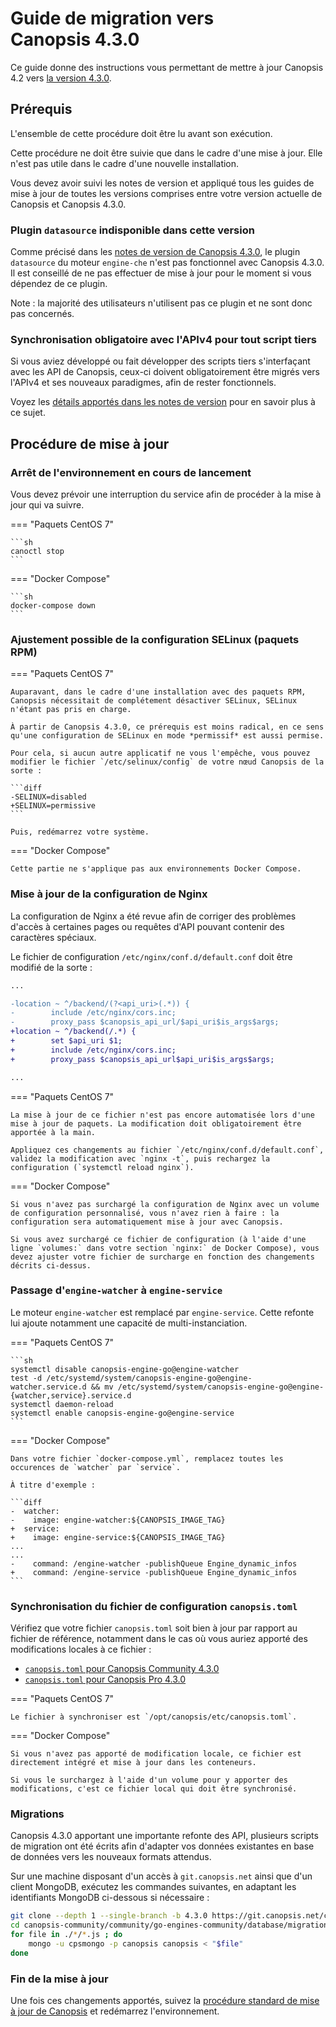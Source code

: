 # Guide de migration vers Canopsis 4.3.0

Ce guide donne des instructions vous permettant de mettre à jour Canopsis 4.2 vers [la version 4.3.0](../4.3.0.md).

## Prérequis

L'ensemble de cette procédure doit être lu avant son exécution.

Cette procédure ne doit être suivie que dans le cadre d'une mise à jour. Elle n'est pas utile dans le cadre d'une nouvelle installation.

Vous devez avoir suivi les notes de version et appliqué tous les guides de mise à jour de toutes les versions comprises entre votre version actuelle de Canopsis et Canopsis 4.3.0.

### Plugin `datasource` indisponible dans cette version

Comme précisé dans les [notes de version de Canopsis 4.3.0](../4.3.0.md), le plugin `datasource` du moteur `engine-che` n'est pas fonctionnel avec Canopsis 4.3.0. Il est conseillé de ne pas effectuer de mise à jour pour le moment si vous dépendez de ce plugin.

Note : la majorité des utilisateurs n'utilisent pas ce plugin et ne sont donc pas concernés.

### Synchronisation obligatoire avec l'APIv4 pour tout script tiers

Si vous aviez développé ou fait développer des scripts tiers s'interfaçant avec les API de Canopsis, ceux-ci doivent obligatoirement être migrés vers l'APIv4 et ses nouveaux paradigmes, afin de rester fonctionnels.

Voyez les [détails apportés dans les notes de version](../4.3.0.md#migration-apiv2-vers-apiv4) pour en savoir plus à ce sujet.

## Procédure de mise à jour

### Arrêt de l'environnement en cours de lancement

Vous devez prévoir une interruption du service afin de procéder à la mise à jour qui va suivre.

=== "Paquets CentOS 7"

    ```sh
    canoctl stop
    ```

=== "Docker Compose"

    ```sh
    docker-compose down
    ```

### Ajustement possible de la configuration SELinux (paquets RPM)

=== "Paquets CentOS 7"

    Auparavant, dans le cadre d'une installation avec des paquets RPM, Canopsis nécessitait de complétement désactiver SELinux, SELinux n'étant pas pris en charge.

    À partir de Canopsis 4.3.0, ce prérequis est moins radical, en ce sens qu'une configuration de SELinux en mode *permissif* est aussi permise.

    Pour cela, si aucun autre applicatif ne vous l'empêche, vous pouvez modifier le fichier `/etc/selinux/config` de votre nœud Canopsis de la sorte :

    ```diff
    -SELINUX=disabled
    +SELINUX=permissive
    ```

    Puis, redémarrez votre système.

=== "Docker Compose"

    Cette partie ne s'applique pas aux environnements Docker Compose.

### Mise à jour de la configuration de Nginx

La configuration de Nginx a été revue afin de corriger des problèmes d'accès à certaines pages ou requêtes d'API pouvant contenir des caractères spéciaux.

Le fichier de configuration `/etc/nginx/conf.d/default.conf` doit être modifié de la sorte :

```diff
...

-location ~ ^/backend/(?<api_uri>(.*)) {
-        include /etc/nginx/cors.inc;
-        proxy_pass $canopsis_api_url/$api_uri$is_args$args;
+location ~ ^/backend(/.*) {
+        set $api_uri $1;
+        include /etc/nginx/cors.inc;
+        proxy_pass $canopsis_api_url$api_uri$is_args$args;

...
```

=== "Paquets CentOS 7"

    La mise à jour de ce fichier n'est pas encore automatisée lors d'une mise à jour de paquets. La modification doit obligatoirement être apportée à la main.

    Appliquez ces changements au fichier `/etc/nginx/conf.d/default.conf`, validez la modification avec `nginx -t`, puis rechargez la configuration (`systemctl reload nginx`).

=== "Docker Compose"

    Si vous n'avez pas surchargé la configuration de Nginx avec un volume de configuration personnalisé, vous n'avez rien à faire : la configuration sera automatiquement mise à jour avec Canopsis.

    Si vous avez surchargé ce fichier de configuration (à l'aide d'une ligne `volumes:` dans votre section `nginx:` de Docker Compose), vous devez ajuster votre fichier de surcharge en fonction des changements décrits ci-dessus.

### Passage d'`engine-watcher` à `engine-service`

Le moteur `engine-watcher` est remplacé par `engine-service`. Cette refonte lui ajoute notamment une capacité de multi-instanciation.

=== "Paquets CentOS 7"

    ```sh
    systemctl disable canopsis-engine-go@engine-watcher
    test -d /etc/systemd/system/canopsis-engine-go@engine-watcher.service.d && mv /etc/systemd/system/canopsis-engine-go@engine-{watcher,service}.service.d
    systemctl daemon-reload
    systemctl enable canopsis-engine-go@engine-service
    ```

=== "Docker Compose"

    Dans votre fichier `docker-compose.yml`, remplacez toutes les occurences de `watcher` par `service`.

    À titre d'exemple :

    ```diff
    -  watcher:
    -    image: engine-watcher:${CANOPSIS_IMAGE_TAG}
    +  service:
    +    image: engine-service:${CANOPSIS_IMAGE_TAG}
    ...
    ...
    -    command: /engine-watcher -publishQueue Engine_dynamic_infos
    +    command: /engine-service -publishQueue Engine_dynamic_infos
    ```

### Synchronisation du fichier de configuration `canopsis.toml`

Vérifiez que votre fichier `canopsis.toml` soit bien à jour par rapport au fichier de référence, notamment dans le cas où vous auriez apporté des modifications locales à ce fichier :

* [`canopsis.toml` pour Canopsis Community 4.3.0](https://git.canopsis.net/canopsis/canopsis-community/-/blob/4.3.0/community/go-engines-community/cmd/canopsis-reconfigure/canopsis-core.toml.example)
* [`canopsis.toml` pour Canopsis Pro 4.3.0](https://git.canopsis.net/canopsis/canopsis-community/-/blob/4.3.0/community/go-engines-community/cmd/canopsis-reconfigure/canopsis-cat.toml.example)

=== "Paquets CentOS 7"

    Le fichier à synchroniser est `/opt/canopsis/etc/canopsis.toml`.

=== "Docker Compose"

    Si vous n'avez pas apporté de modification locale, ce fichier est directement intégré et mise à jour dans les conteneurs.

    Si vous le surchargez à l'aide d'un volume pour y apporter des modifications, c'est ce fichier local qui doit être synchronisé.

### Migrations

Canopsis 4.3.0 apportant une importante refonte des API, plusieurs scripts de migration ont été écrits afin d'adapter vos données existantes en base de données vers les nouveaux formats attendus.

Sur une machine disposant d'un accès à `git.canopsis.net` ainsi que d'un client MongoDB, exécutez les commandes suivantes, en adaptant les identifiants MongoDB ci-dessous si nécessaire :

```sh
git clone --depth 1 --single-branch -b 4.3.0 https://git.canopsis.net/canopsis/canopsis-community.git
cd canopsis-community/community/go-engines-community/database/migrations
for file in ./*/*.js ; do
    mongo -u cpsmongo -p canopsis canopsis < "$file"
done
```

### Fin de la mise à jour

Une fois ces changements apportés, suivez la [procédure standard de mise à jour de Canopsis](../../guide-administration/mise-a-jour/index.md) et redémarrez l'environnement.
